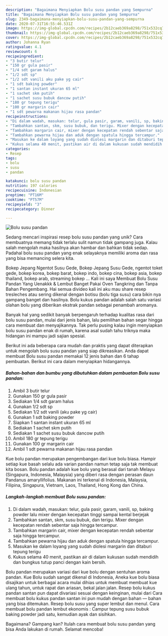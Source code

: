```yaml
---
description: "Bagaimana Menyiapkan Bolu susu pandan yang Sempurna"
title: "Bagaimana Menyiapkan Bolu susu pandan yang Sempurna"
slug: 2349-bagaimana-menyiapkan-bolu-susu-pandan-yang-sempurna
date: 2020-07-31T16:55:46.531Z
image: https://img-global.cpcdn.com/recipes/2b12caeb369a8298/751x532cq70/bolu-susu-pandan-foto-resep-utama.jpg
thumbnail: https://img-global.cpcdn.com/recipes/2b12caeb369a8298/751x532cq70/bolu-susu-pandan-foto-resep-utama.jpg
cover: https://img-global.cpcdn.com/recipes/2b12caeb369a8298/751x532cq70/bolu-susu-pandan-foto-resep-utama.jpg
author: Johanna Ryan
ratingvalue: 4.1
reviewcount: 6
recipeingredient:
- "3 butir telur"
- "150 gr gula pasir"
- "1/4 sdt garam halus"
- "1/2 sdt sp"
- "1/2 sdt vanili aku pake yg cair"
- "1 sdt baking powder"
- "1 santan instant ukuran 65 ml"
- "1 sachet skm putih"
- "1 sachet susu bubuk dancow putih"
- "180 gr tepung terigu"
- "100 gr margarin cair"
- "1 sdt pewarna makanan hijau rasa pandan"
recipeinstructions:
- "Di dalam wadah, masukan: telur, gula pasir, garam, vanili, sp, baking powder lalu mixer dengan kecepatan tinggi sampai kental berjejak"
- "Tambahkan santan, skm, susu bubuk, dan terigu. Mixer dengan kecepatan rendah sebentar saja hingga tercampur."
- "Tambahkan margarin cair, mixer dengan kecepatan rendah sebentar saja hingga tercampur."
- "Tambahkan pewarna hijau dan aduk dengan spatula hingga tercampur."
- "Masukan ke dalam loyang yang sudah diolesi margarin dan ditaburi tepung terigu"
- "Kukus selama 40 menit, pastikan air di dalam kukusan sudah mendidih dan bungkus tutup panci dengan kain bersih."
categories:
- Resep
tags:
- bolu
- susu
- pandan

katakunci: bolu susu pandan 
nutrition: 197 calories
recipecuisine: Indonesian
preptime: "PT16M"
cooktime: "PT57M"
recipeyield: "3"
recipecategory: Dinner

---
```



![Bolu susu pandan](https://img-global.cpcdn.com/recipes/2b12caeb369a8298/751x532cq70/bolu-susu-pandan-foto-resep-utama.jpg)

Sedang mencari inspirasi resep bolu susu pandan yang unik? Cara membuatnya memang tidak terlalu sulit namun tidak gampang juga. Kalau salah mengolah maka hasilnya akan hambar dan bahkan tidak sedap. Padahal bolu susu pandan yang enak selayaknya memiliki aroma dan rasa yang bisa memancing selera kita.

Bokep Jepang Ngentot Susu Gede, Bokep Jepang Susu Gede, ngentot toket gede, bokep korea, bokep barat, bokep indo, bokep cina, bokep asia, bokep thailand, bokep arab, streaming bokep … Kali ini saya Membuat Bolu Susu Pandan Yang Uenakkk &amp; Lembut Banget Pakai Oven Tangkring dan Tanpa Bahan Pengembang. Hai semua divideo kali ini aku mau share resep tresleches atau sering dikenal dengan botisu (bolu tiga susu) cara bikin nya gampang banget dan hasilnya. Bolu kukus pandan adalah salah satu variasi olahan bolu yang diberikan ekstrak pandan sebagai penambah aromanya.

Banyak hal yang sedikit banyak berpengaruh terhadap kualitas rasa dari bolu susu pandan, mulai dari jenis bahan, lalu pemilihan bahan segar hingga cara membuat dan menyajikannya. Tak perlu pusing kalau ingin menyiapkan bolu susu pandan enak di rumah, karena asal sudah tahu triknya maka hidangan ini mampu jadi sajian spesial.


Berikut ini ada beberapa cara mudah dan praktis yang dapat diterapkan untuk mengolah bolu susu pandan yang siap dikreasikan. Anda dapat membuat Bolu susu pandan memakai 12 jenis bahan dan 6 tahap pembuatan. Berikut ini cara dalam menyiapkan hidangannya.

<!--inarticleads1-->

##### Bahan-bahan dan bumbu yang dibutuhkan dalam pembuatan Bolu susu pandan:

1. Ambil 3 butir telur
1. Gunakan 150 gr gula pasir
1. Sediakan 1/4 sdt garam halus
1. Gunakan 1/2 sdt sp
1. Sediakan 1/2 sdt vanili (aku pake yg cair)
1. Gunakan 1 sdt baking powder
1. Siapkan 1 santan instant ukuran 65 ml
1. Sediakan 1 sachet skm putih
1. Sediakan 1 sachet susu bubuk dancow putih
1. Ambil 180 gr tepung terigu
1. Gunakan 100 gr margarin cair
1. Ambil 1 sdt pewarna makanan hijau rasa pandan


Kue bolu pandan merupakan pengembangan dari kue bolu biasa. Hampir setiap kue basah selalu ada varian pandan namun tetap saja tak membuat kita bosan. Bolu pandan adalah kue bolu yang berasal dari tanah Melayu (Singapura, Indonesia, Malaysia) yang diberi rasa dengan perasan daun Pandanus amaryllifolius. Makanan ini terkenal di Indonesia, Malaysia, Filipina, Singapura, Vietnam, Laos, Thailand, Hong Kong dan China. 

<!--inarticleads2-->

##### Langkah-langkah membuat Bolu susu pandan:

1. Di dalam wadah, masukan: telur, gula pasir, garam, vanili, sp, baking powder lalu mixer dengan kecepatan tinggi sampai kental berjejak
1. Tambahkan santan, skm, susu bubuk, dan terigu. Mixer dengan kecepatan rendah sebentar saja hingga tercampur.
1. Tambahkan margarin cair, mixer dengan kecepatan rendah sebentar saja hingga tercampur.
1. Tambahkan pewarna hijau dan aduk dengan spatula hingga tercampur.
1. Masukan ke dalam loyang yang sudah diolesi margarin dan ditaburi tepung terigu
1. Kukus selama 40 menit, pastikan air di dalam kukusan sudah mendidih dan bungkus tutup panci dengan kain bersih.


Bolu pandan merupakan variasi dari kue bolu dengan sentuhan aroma pandan. Kue Bolu sudah sangat dikenal di Indonesia, Aneka kue bolu biasa disajikan untuk berbagai acara mulai dihias untuk membuat membuat kue ulang tahun, untuk rapat dan ariasan, bekal jalan jalan. Resep bolu kukus pandan santan pun dapat divariasi sesuai dengan keinginan, mulai dari Cara membuat bolu kukus pandan santan ini pun mudah dengan bahan — bahan yang bisa ditemukan. Resep bolu susu yang super lembut dan menul. Cara membuat bolu pandan lembut ekonomis : Campur tepung susu bubuk baking powder jadi satu, kemudian ayak dan sisihkan. 

Bagaimana? Gampang kan? Itulah cara membuat bolu susu pandan yang bisa Anda lakukan di rumah. Selamat mencoba!
